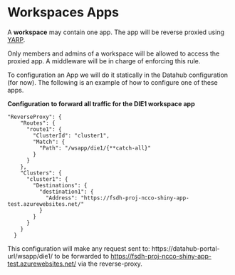 # Workspaces Apps

A **workspace** may contain one app. The app will be reverse proxied using [YARP](https://microsoft.github.io/reverse-proxy/).

Only members and admins of a workspace will be allowed to access the proxied app. A middleware will be in charge of enforcing this rule.

To configuration an App we will do it statically in the Datahub configuration (for now). The following is an example of how to configure one of these apps.

**Configuration to forward all traffic for the DIE1 workspace app**

```
"ReverseProxy": {
    "Routes": {
      "route1": {
        "ClusterId": "cluster1",
        "Match": {
          "Path": "/wsapp/die1/{**catch-all}"
        }
      }
    },
    "Clusters": {
      "cluster1": {
        "Destinations": {
          "destination1": {
            "Address": "https://fsdh-proj-ncco-shiny-app-test.azurewebsites.net/"
          }
        }
      }
    }
  }
```
This configuration will make any request sent to: https://datahub-portal-url/wsapp/die1/ to be forwarded to https://fsdh-proj-ncco-shiny-app-test.azurewebsites.net/ via the reverse-proxy.





